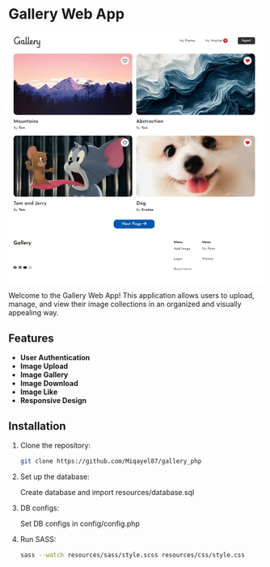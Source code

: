# Gallery Web App

![Gallery Web App](public/screen.png)

Welcome to the Gallery Web App! This application allows users to upload, manage, and view their image collections in an organized and visually appealing way.

## Features

- **User Authentication**
- **Image Upload**
- **Image Gallery**
- **Image Download**
- **Image Like**
- **Responsive Design**

## Installation

1. Clone the repository:

   ```bash
   git clone https://github.com/Miqayel87/gallery_php
   ```

2. Set up the database:

   Create database and import resources/database.sql

3. DB configs:

   Set DB configs in config/config.php

4. Run SASS:
   ```bash
   sass --watch resources/sass/style.scss resources/css/style.css
   ```

